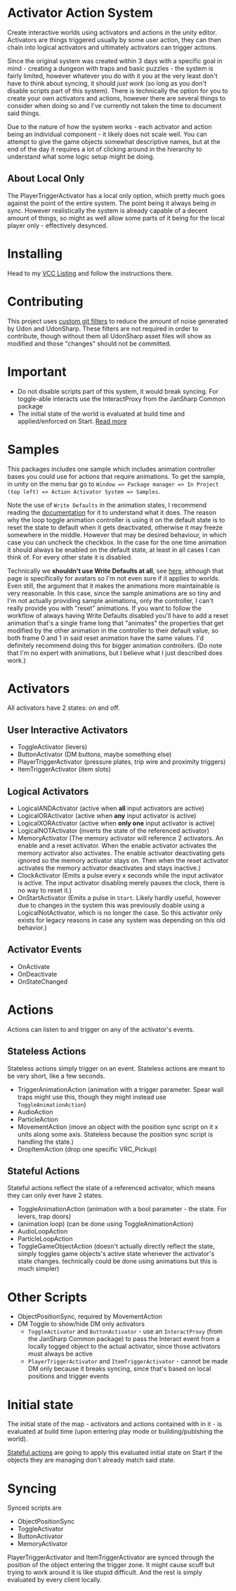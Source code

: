 
# Activator Action System

Create interactive worlds using activators and actions in the unity editor. Activators are things triggered usually by some user action, they can then chain into logical activators and ultimately activators can trigger actions.

Since the original system was created within 3 days with a specific goal in mind - creating a dungeon with traps and basic puzzles - the system is fairly limited, however whatever you do with it you at the very least don't have to think about syncing, it should _just work_ (so long as you don't disable scripts part of this system). There is technically the option for you to create your own activators and actions, however there are several things to consider when doing so and I've currently not taken the time to document said things.

Due to the nature of how the system works - each activator and action being an individual component - it likely does not scale well. You can attempt to give the game objects somewhat descriptive names, but at the end of the day it requires a lot of clicking around in the hierarchy to understand what some logic setup might be doing.

## About Local Only

The PlayerTriggerActivator has a local only option, which pretty much goes against the point of the entire system. The point being it always being in sync. However realistically the system is already capable of a decent amount of things, so might as well allow some parts of it being for the local player only - effectively desynced.

# Installing

Head to my [VCC Listing](https://jansharp.github.io/vrc/vcclisting.xhtml) and follow the instructions there.

# Contributing

This project uses [custom git filters](.gitattributes) to reduce the amount of noise generated by Udon and UdonSharp. These filters are not required in order to contribute, though without them all UdonSharp asset files will show as modified and those "changes" should not be committed.

# Important

- Do not disable scripts part of this system, it would break syncing. For toggle-able interacts use the InteractProxy from the JanSharp Common package
- The initial state of the world is evaluated at build time and applied/enforced on Start. [Read more](#initial-state)

# Samples

This packages includes one sample which includes animation controller bases you could use for actions that require animations. To get the sample, in unity on the menu bar go to `Window => Package manager => In Project (top left) => Action Activator System => Samples`.

Note the use of `Write Defaults` in the animation states, I recommend reading the [documentation](https://docs.unity3d.com/2019.4/Documentation/Manual/class-State.html) for it to understand what it does. The reason why the loop toggle animation controller is using it on the default state is to reset the state to default when it gets deactivated, otherwise it may freeze somewhere in the middle. However that may be desired behaviour, in which case you can uncheck the checkbox. In the case for the one time animation it should always be enabled on the default state, at least in all cases I can think of. For every other state it is disabled.

Technically we **shouldn't use Write Defaults at all**, see [here](https://creators.vrchat.com/avatars/#write-defaults-on-states), although that page is specifically for avatars so I'm not even sure if it applies to worlds. Even still, the argument that it makes the animations more maintainable is very reasonable. In this case, since the sample animations are so tiny and I'm not actually providing sample animations, only the controller, I can't really provide you with "reset" animations. If you want to follow the workflow of always having Write Defaults disabled you'll have to add a reset animation that's a single frame long that "animates" the properties that get modified by the other animation in the controller to their default value, so both frame 0 and 1 in said reset animation have the same values. I'd definitely recommend doing this for bigger animation controllers. (Do note that I'm no expert with animations, but I believe what I just described does work.)

# Activators

All activators have 2 states: on and off.

## User Interactive Activators

- ToggleActivator (levers)
- ButtonActivator (DM buttons, maybe something else)
- PlayerTriggerActivator (pressure plates, trip wire and proximity triggers)
- ItemTriggerActivator (item slots)

## Logical Activators

- LogicalANDActivator (active when **all** input activators are active)
- LogicalORActivator (active when **any** input activator is active)
- LogicalXORActivator (active when **only one** input activator is active)
- LogicalNOTActivator (inverts the state of the referenced activator)
- MemoryActivator (The memory activator will reference 2 activators. An enable and a reset activator. When the enable activator activates the memory activator also activates. The enable activator deactivating gets ignored so the memory activator stays on. Then when the reset activator activates the memory activator deactivates and stays inactive.)
- ClockActivator (Emits a pulse every x seconds while the input activator is active. The input activator disabling merely pauses the clock, there is no way to reset it.)
- OnStartActivator (Emits a pulse in `Start`. Likely hardly useful, however due to changes in the system this was previously doable using a LogicalNotActivator, which is no longer the case. So this activator only exists for legacy reasons in case any system was depending on this old behavior.)

## Activator Events

- OnActivate
- OnDeactivate
- OnStateChanged

# Actions

Actions can listen to and trigger on any of the activator's events.

## Stateless Actions

Stateless actions simply trigger on an event. Stateless actions are meant to be very short, like a few seconds.

- TriggerAnimationAction (animation with a trigger parameter. Spear wall traps might use this, though they might instead use `ToggleAnimationAction`)
- AudioAction
- ParticleAction
- MovementAction (move an object with the position sync script on it x units along some axis. Stateless because the position sync script is handling the state.)
- DropItemAction (drop one specific VRC_Pickup)

## Stateful Actions

Stateful actions reflect the state of a referenced activator, which means they can only ever have 2 states.

- ToggleAnimationAction (animation with a bool parameter - the state. For levers, trap doors)
- (animation loop) (can be done using ToggleAnimationAction)
- AudioLoopAction
- ParticleLoopAction
- ToggleGameObjectAction (doesn't actually directly reflect the state, simply toggles game objects's active state whenever the activator's state changes. technically could be done using animations but this is much simpler)

# Other Scripts

- ObjectPositionSync, required by MovementAction
- DM Toggle to show/hide DM only activators
  - `ToggleActivator` and `ButtonActivator` - use an `InteractProxy` (from the JanSharp Common package) to pass the Interact event from a locally togged object to the actual activator, since those activators must always be active
  - `PlayerTriggerActivator` and `ItemTriggerActivator` - cannot be made DM only because it breaks syncing, since that's based on local positions and trigger events

# Initial state

The initial state of the map - activators and actions contained with in it - is evaluated at build time (upon entering play mode or building/publshing the world).

[Stateful actions](#stateful-actions) are going to apply this evaluated initial state on Start if the objects they are managing don't already match said state.

# Syncing

Synced scripts are

- ObjectPositionSync
- ToggleActivator
- ButtonActivator
- MemoryActivator

PlayerTriggerActivator and ItemTriggerActivator are synced through the position of the object entering the trigger zone. It might cause scuff but trying to work around it is like stupid difficult. And the rest is simply evaluated by every client locally.
